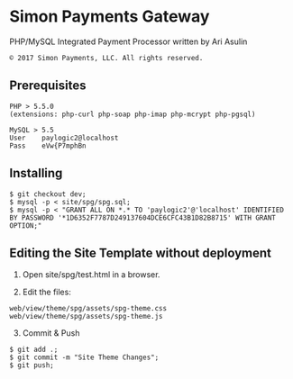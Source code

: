 # Simon Payments Gateway

PHP/MySQL Integrated Payment Processor written by Ari Asulin

`© 2017 Simon Payments, LLC. All rights reserved.`

## Prerequisites

```
PHP > 5.5.0
(extensions: php-curl php-soap php-imap php-mcrypt php-pgsql)
```

```
MySQL > 5.5
User    paylogic2@localhost
Pass    eVw{P7mphBn
```

## Installing

```
$ git checkout dev;
$ mysql -p < site/spg/spg.sql; 
$ mysql -p < "GRANT ALL ON *.* TO 'paylogic2'@'localhost' IDENTIFIED BY PASSWORD '*1D6352F7787D249137604DCE6CFC43B1D82B8715' WITH GRANT OPTION;"
```

## Editing the Site Template without deployment

1. Open site/spg/test.html in a browser.

2. Edit the files:
```
web/view/theme/spg/assets/spg-theme.css
web/view/theme/spg/assets/spg-theme.js
```

3. Commit & Push
```
$ git add .;
$ git commit -m "Site Theme Changes";
$ git push;
```
